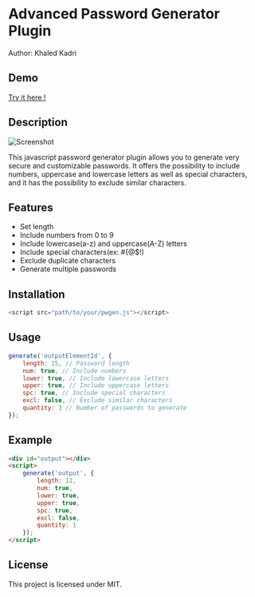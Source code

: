 # Advanced Password Generator Plugin
Author: Khaled Kadri

## Demo
<a href="https://www.codeurjava.com/assets/github/repositories/javascript-advanced-password-generator/demo.html">Try it here !</a>

## Description

![Screenshot](https://www.codeurjava.com/assets/github/repositories/javascript-advanced-password-generator/password_example.png)

This javascript password generator plugin allows you to generate very secure and customizable passwords. It offers the possibility to include numbers, uppercase and lowercase letters
as well as special characters, and it has the possibility to exclude similar characters.

## Features
<ul>
<li>Set length</li>
<li>Include numbers from 0 to 9</li>
<li>Include lowercase(a-z) and uppercase(A-Z) letters</li>
<li>Include special characters(ex: #{@$!)</li>
<li>Exclude duplicate characters</li>
<li>Generate multiple passwords</li>
</ul>

## Installation

```javascript
<script src="path/to/your/pwgen.js"></script>
```

## Usage

```javascript
generate('outputElementId', {
    length: 15, // Password length
    num: true, // Include numbers
    lower: true, // Include lowercase letters
    upper: true, // Include uppercase letters
    spc: true, // Include special characters
    excl: false, // Exclude similar characters
    quantity: 3 // Number of passwords to generate
});
```

## Example

```html
<div id="output"></div>
<script>
    generate('output', {
        length: 12,
        num: true,
        lower: true,
        upper: true,
        spc: true,
        excl: false,
        quantity: 1
    });
</script>
```

## License
This project is licensed under MIT.
